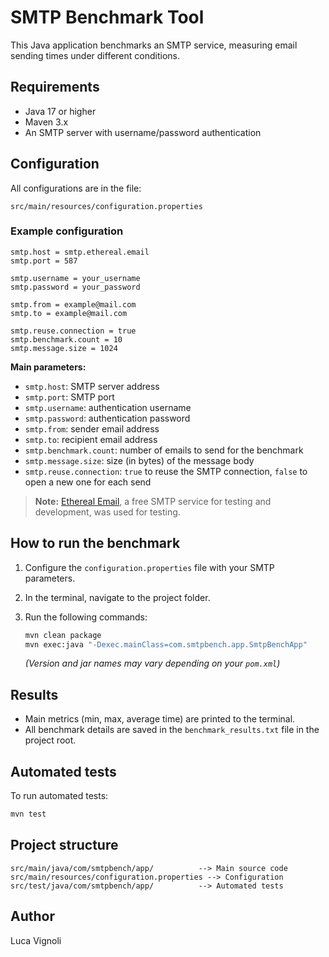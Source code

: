 # SMTP Benchmark Tool

This Java application benchmarks an SMTP service, measuring email sending times under different conditions.

## Requirements

- Java 17 or higher
- Maven 3.x
- An SMTP server with username/password authentication

## Configuration

All configurations are in the file:

```
src/main/resources/configuration.properties
```

### Example configuration

```properties
smtp.host = smtp.ethereal.email
smtp.port = 587

smtp.username = your_username
smtp.password = your_password

smtp.from = example@mail.com
smtp.to = example@mail.com

smtp.reuse.connection = true
smtp.benchmark.count = 10
smtp.message.size = 1024
```

**Main parameters:**

- `smtp.host`: SMTP server address
- `smtp.port`: SMTP port
- `smtp.username`: authentication username
- `smtp.password`: authentication password
- `smtp.from`: sender email address
- `smtp.to`: recipient email address
- `smtp.benchmark.count`: number of emails to send for the benchmark
- `smtp.message.size`: size (in bytes) of the message body
- `smtp.reuse.connection`: `true` to reuse the SMTP connection, `false` to open a new one for each send

> **Note:** [Ethereal Email](https://ethereal.email/), a free SMTP service for testing and development, was used for testing.

## How to run the benchmark

1. Configure the `configuration.properties` file with your SMTP parameters.
2. In the terminal, navigate to the project folder.
3. Run the following commands:

   ```sh
   mvn clean package
   mvn exec:java "-Dexec.mainClass=com.smtpbench.app.SmtpBenchApp"
   ```

   *(Version and jar names may vary depending on your `pom.xml`)*

## Results

- Main metrics (min, max, average time) are printed to the terminal.
- All benchmark details are saved in the `benchmark_results.txt` file in the project root.

## Automated tests

To run automated tests:

```sh
mvn test
```

## Project structure

```
src/main/java/com/smtpbench/app/          --> Main source code
src/main/resources/configuration.properties --> Configuration
src/test/java/com/smtpbench/app/          --> Automated tests
```

## Author

Luca Vignoli
